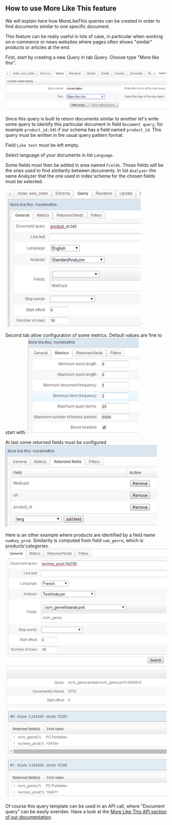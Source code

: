 ## How to use More Like This feature

We will explain here how MoreLikeThis queries can be created in order to find documents similar to one specific document.

This feature can be really useful in lots of case, in particular when working on e-commerce or news websites where pages often shows "similar" products or articles at the end.

First, start by creating a new Query in tab Query. Choose type "More like this".

![Creating new more like this query](mlt1.png)

Since this query is built to return documents similar to another let's write some query to identify this particular document in field `Document query`, for example `product_id:345` if our schema has a field named `product_id`. This query must be written in the usual query pattern format.

Field `Like text` must be left empty.

Select language of your documents in list `Language`.

Some fields must then be added in area named `Fields`. Those fields will be the ones used to find similarity between documents. In list `Analyzer` the same Analyzer that the one used in index'schema for the chosen fields must be selected.

![Configuring more like this query](mlt2.png)`

Second tab allow configuration of some metrics. Default values are fine to start with.
![Setting metrics](mlt3.png)

At last some returned fields must be configured
![Configuring returned fields](mlt4.png)

Here is an other example where products are identified by a field name `numkey_prod`. Similarity is computed from field `nom_genre`, which is products'categories.
![More like this results](mlt5.png)

Of course this query template can be used in an API call, where "Document query" can be easily overiden. Have a look at the [More Like This API section of our documentation](http://www.opensearchserver.com/documentation/api_v2/more-like-this/README.html).
